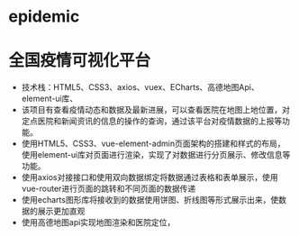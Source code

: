 # epidemic
# 全国疫情可视化平台    
- 技术栈：HTML5、CSS3、axios、vuex、ECharts、高德地图Api、element-ui库、
- 该项目有查看疫情动态和数据及最新进展，可以查看医院在地图上地位置，对定点医院和新闻资讯的信息的操作的查询，通过该平台对疫情数据的上报等功能。
- 使用HTML5、CSS3、vue-element-admin页面架构的搭建和样式的布局，使用element-ui库对页面进行渲染，实现了对数据进行分页展示、修改信息等功能。
- 使用axios对接接口和使用双向数据绑定将数据通过表格和表单展示，使用vue-router进行页面的跳转和不同页面的数据传递
- 使用echarts图形库将接收到的数据使用饼图、折线图等形式展示出来，使数据的展示更加直观
- 使用高德地图api实现地图渲染和医院定位，
